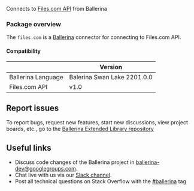
Connects to [Files.com API](https://www.files.com/) from Ballerina

### Package overview

The `files.com` is a [Ballerina](https://ballerina.io/) connector for connecting to Files.com API.

#### Compatibility
|                       | Version                  |
|-----------------------|--------------------------|
| Ballerina Language    | Balerina Swan Lake 2201.0.0|
| Files.com API         | v1.0                     |

## Report issues
To report bugs, request new features, start new discussions, view project boards, etc., go to the [Ballerina Extended Library repository](https://github.com/ballerina-platform/ballerina-extended-library)

## Useful links
- Discuss code changes of the Ballerina project in [ballerina-dev@googlegroups.com](mailto:ballerina-dev@googlegroups.com).
- Chat live with us via our [Slack channel](https://ballerina.io/community/slack/).
- Post all technical questions on Stack Overflow with the [#ballerina](https://stackoverflow.com/questions/tagged/ballerina) tag
